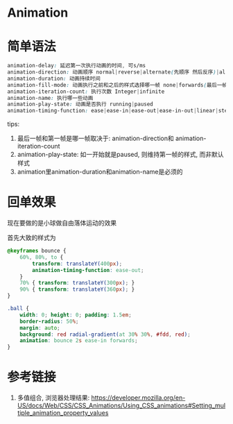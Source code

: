 # Animation

# 简单语法

```css
animation-delay: 延迟第一次执行动画的时间, 可s/ms
animation-direction: 动画顺序 normal|reverse|alternate(先顺序 然后反序)|alternate-reverse(先反序 后顺序), 可组合,分隔
animation-duration: 动画持续时间
animation-fill-mode: 动画执行之前和之后的样式选择哪一帧 none|forwards(最后一帧)|backwards(第一帧)|both 
animation-iteration-count: 执行次数 Integer|infinite
animation-name: 执行哪一些动画
animation-play-state: 动画是否执行 running|paused
animation-timing-function: ease|ease-in|ease-out|ease-in-out|linear|step-start|step-end|steps(4, end)
```

tips:

1. 最后一帧和第一帧是哪一帧取决于: animation-direction和 animation-iteration-count
2. animation-play-state: 如一开始就是paused, 则维持第一帧的样式, 而非默认样式
3. animation里animation-duration和animation-name是必须的

# 回单效果

现在要做的是小球做自由落体运动的效果

首先大致的样式为

```css
@keyframes bounce {
    60%, 80%, to {
        transform: translateY(400px);
        animation-timing-function: ease-out;
    }
    70% { transform: translateY(300px); }
    90% { transform: translateY(360px); }
}

.ball {
    width: 0; height: 0; padding: 1.5em;
    border-radius: 50%;
    margin: auto;
    background: red radial-gradient(at 30% 30%, #fdd, red);
    animation: bounce 2s ease-in forwards;
}
```

# 参考链接

1. 多值组合, 浏览器处理结果: https://developer.mozilla.org/en-US/docs/Web/CSS/CSS_Animations/Using_CSS_animations#Setting_multiple_animation_property_values
